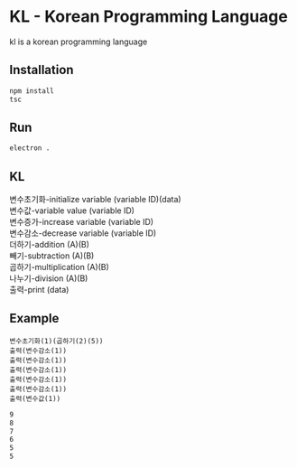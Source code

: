 # KL - Korean Programming Language

kl is a korean programming language

## Installation

```bash
npm install
tsc
```

## Run

```bash
electron .
```

## KL

변수초기화-initialize variable (variable ID)(data)  
변수값-variable value (variable ID)  
변수증가-increase variable (variable ID)  
변수감소-decrease variable (variable ID)  
더하기-addition (A)(B)  
빼기-subtraction (A)(B)  
곱하기-multiplication (A)(B)  
나누기-division (A)(B)  
출력-print (data)

## Example

```kl
변수초기화(1)(곱하기(2)(5))
출력(변수감소(1))
출력(변수감소(1))
출력(변수감소(1))
출력(변수감소(1))
출력(변수감소(1))
출력(변수값(1))
```

```bash
9
8
7
6
5
5
```
